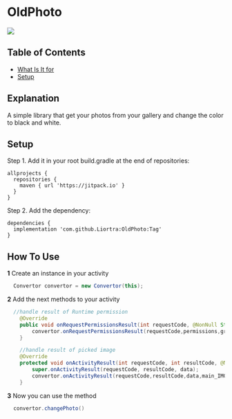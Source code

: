 # OldPhoto
[![](https://jitpack.io/v/Liortra/OldPhoto.svg)](https://jitpack.io/#Liortra/OldPhoto)

## Table of Contents
* [What Is It for](https://github.com/Liortra/OldPhoto/edit/master/README.md#explanation)
* [Setup](https://github.com/Liortra/OldPhoto/edit/master/README.md#setup)


## Explanation
A simple library that get your photos from your gallery and change the color to black and white.

## Setup
Step 1. Add it in your root build.gradle at the end of repositories:
```
allprojects {
  repositories {
    maven { url 'https://jitpack.io' }
  }
}
```

Step 2. Add the dependency:

```
dependencies {
  implementation 'com.github.Liortra:OldPhoto:Tag'
}
```

##  How To Use
**1** Create an instance in your activity
```Java
  Convertor convertor = new Convertor(this);
  ```
**2** Add the next methods to your activity
```Java
  //handle result of Runtime permission
    @Override
    public void onRequestPermissionsResult(int requestCode, @NonNull String[] permissions, @NonNull int[] grantResults) {
        convertor.onRequestPermissionsResult(requestCode,permissions,grantResults);
    }

    //handle result of picked image
    @Override
    protected void onActivityResult(int requestCode, int resultCode, @Nullable Intent data) {
        super.onActivityResult(requestCode, resultCode, data);
        convertor.onActivityResult(requestCode,resultCode,data,main_IMG_photo);
    }
```
**3** Now you can use the method
```Java
  convertor.changePhoto()
```
